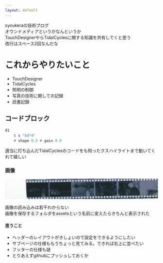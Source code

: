 ```yaml
---
layout: default
---
```


syoukeraの技術ブログ  
オウンドメディアというかなんというか  
TouchDesignerやらTidalCyclesに関する知識を共有してくと思う  
改行はスペース2回なんだな  

# これからやりたいこと
- TouchDesigner
- TidalCycles
- 照明の制御
- 写真の技術に関しての記録
- 読書記録

## コードブロック

```haskell
d1 
    $ s "bd*4"
    # shape 0.5 # gain 0.9
```

適当に打ち込んだTidalCyclesのコードをも知ったクスハイライトまで動いてくれて嬉しい  

### 画像

![film_image](/docs/assets/SCAN0164.JPG)

画像の読み込みは若干わからない  
画像を保存するフォルダをassetsという名前に変えたらきちんと表示された

#### 思うこと

- ヘッダーのレイアウトがきしょいので設定をできるようにしたい
- サブページの仕様ももうちょっと見てみる。できれば右上に並べたい
- フッターの仕様も謎
- とりあえずgithubにプッシュしておくか